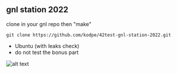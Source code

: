 ## gnl station 2022

clone in your gnl repo then "make"

```
git clone https://github.com/kodpe/42test-gnl-station-2022.git
```

- Ubuntu (with leaks check)
- do not test the bonus part

![alt text](https://i.imgur.com/JLAlL16.png)


